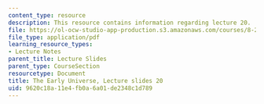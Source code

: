 ```yaml
---
content_type: resource
description: This resource contains information regarding lecture 20.
file: https://ol-ocw-studio-app-production.s3.amazonaws.com/courses/8-286-the-early-universe-fall-2013/9620c18a11e4fb0a6a01de2348c1d789_MIT8_286F13_lec20.pdf
file_type: application/pdf
learning_resource_types:
- Lecture Notes
parent_title: Lecture Slides
parent_type: CourseSection
resourcetype: Document
title: The Early Universe, Lecture slides 20
uid: 9620c18a-11e4-fb0a-6a01-de2348c1d789
---
```

